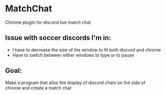 # MatchChat
Chrome plugin for discord live match chat

## Issue with soccer discords I'm in:
* I have to decrease the size of the window to fit both discord and chrome
* Have to switch between either windows to type or to pause

## Goal:
Make a program that allos the display of discord chats on the side of chrome and create a match chat

